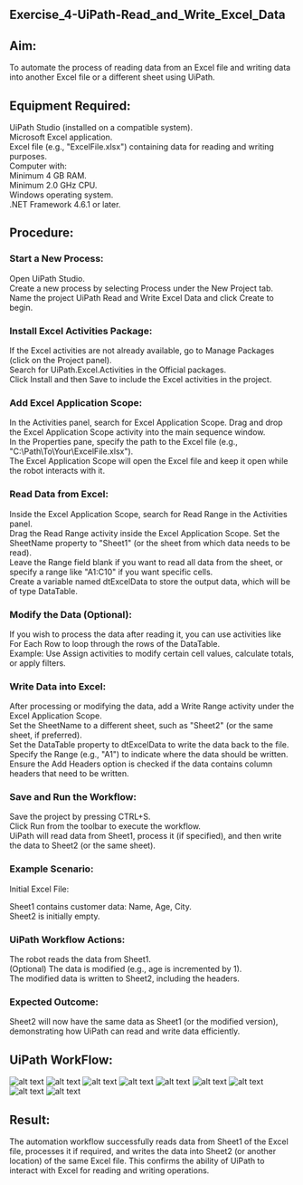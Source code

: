 ## Exercise_4-UiPath-Read_and_Write_Excel_Data
## Aim:
To automate the process of reading data from an Excel file and writing data into another Excel file or a different sheet using UiPath.

## Equipment Required:
UiPath Studio (installed on a compatible system).<br>
Microsoft Excel application.<br>
Excel file (e.g., "ExcelFile.xlsx") containing data for reading and writing purposes.<br>
Computer with:<br>
Minimum 4 GB RAM.<br>
Minimum 2.0 GHz CPU.<br>
Windows operating system.<br>
.NET Framework 4.6.1 or later.
## Procedure:
### Start a New Process:

Open UiPath Studio.<br>
Create a new process by selecting Process under the New Project tab.<br>
Name the project UiPath Read and Write Excel Data and click Create to begin.
### Install Excel Activities Package:

If the Excel activities are not already available, go to Manage Packages (click on the Project panel).<br>
Search for UiPath.Excel.Activities in the Official packages.<br>
Click Install and then Save to include the Excel activities in the project.<br>
### Add Excel Application Scope:

In the Activities panel, search for Excel Application Scope.
Drag and drop the Excel Application Scope activity into the main sequence window.<br>
In the Properties pane, specify the path to the Excel file (e.g., "C:\Path\To\Your\ExcelFile.xlsx").<br>
The Excel Application Scope will open the Excel file and keep it open while the robot interacts with it.<br>
### Read Data from Excel:

Inside the Excel Application Scope, search for Read Range in the Activities panel.<br>
Drag the Read Range activity inside the Excel Application Scope.
Set the SheetName property to "Sheet1" (or the sheet from which data needs to be read).<br>
Leave the Range field blank if you want to read all data from the sheet, or specify a range like "A1:C10" if you want specific cells.<br>
Create a variable named dtExcelData to store the output data, which will be of type DataTable.<br>
### Modify the Data (Optional):

If you wish to process the data after reading it, you can use activities like For Each Row to loop through the rows of the DataTable.<br>
Example: Use Assign activities to modify certain cell values, calculate totals, or apply filters.
### Write Data into Excel:

After processing or modifying the data, add a Write Range activity under the Excel Application Scope.<br>
Set the SheetName to a different sheet, such as "Sheet2" (or the same sheet, if preferred).<br>
Set the DataTable property to dtExcelData to write the data back to the file.<br>
Specify the Range (e.g., "A1") to indicate where the data should be written.<br>
Ensure the Add Headers option is checked if the data contains column headers that need to be written.
### Save and Run the Workflow:

Save the project by pressing CTRL+S.<br>
Click Run from the toolbar to execute the workflow.<br>
UiPath will read data from Sheet1, process it (if specified), and then write the data to Sheet2 (or the same sheet).
### Example Scenario:
Initial Excel File:

Sheet1 contains customer data: Name, Age, City.<br>
Sheet2 is initially empty.
### UiPath Workflow Actions:

The robot reads the data from Sheet1.<br>
(Optional) The data is modified (e.g., age is incremented by 1).<br>
The modified data is written to Sheet2, including the headers.
### Expected Outcome:

Sheet2 will now have the same data as Sheet1 (or the modified version), demonstrating how UiPath can read and write data efficiently.
## UiPath WorkFlow:
![alt text](<img/Screenshot 2024-09-16 220140.png>)
![alt text](<img/Screenshot 2024-09-16 220212.png>)
![alt text](<img/Screenshot 2024-09-16 220227.png>)
![alt text](<img/Screenshot 2024-09-16 220300.png>)
![alt text](<img/Screenshot 2024-09-16 220315.png>)
![alt text](<img/Screenshot 2024-09-16 220401.png>)
![alt text](<img/Screenshot 2024-09-16 220422.png>)
![alt text](<img/Screenshot 2024-09-16 220529.png>)
![alt text](<img/Screenshot 2024-09-16 220546.png>)
## Result:
The automation workflow successfully reads data from Sheet1 of the Excel file, processes it if required, and writes the data into Sheet2 (or another location) of the same Excel file. This confirms the ability of UiPath to interact with Excel for reading and writing operations.